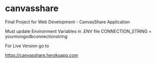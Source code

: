 # canvasshare
Final Project for Web Development - CanvasShare Application

Must update Environment Variables in .ENV file
CONNECTION_STRING = yourmongodbconnectionstring

For Live Version go to

https://canvasshare.herokuapp.com


